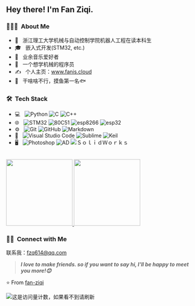 <h2> Hey there! I'm Fan Ziqi.</h2>

<h3> 👨🏻‍💻 &nbsp;About Me </h3>

- 🤔 &nbsp; 浙江理工大学机械与自动控制学院机器人工程在读本科生
- 🎓 &nbsp; 嵌入式开发(STM32, etc.)
- 💼 &nbsp; 业余音乐爱好者
- 🌱 &nbsp; 一个想学机械的程序员
- ✍️ &nbsp; 个人主页：www.fanis.cloud
- 🍂 &nbsp; 干啥啥不行，摸鱼第一名🐟

<h3> 🛠 &nbsp;Tech Stack</h3>

- 💻 &nbsp;
  ![Python](https://img.shields.io/badge/-Python-333333?style=flat&logo=python)
  ![C](https://img.shields.io/badge/-C-333333?style=flat&logo=C&logoColor=007396)
  ![C++](https://img.shields.io/badge/-C++-333333?style=flat&logo=C%2B%2B&logoColor=00599C)
- 🌐 &nbsp;
  ![STM32](https://img.shields.io/badge/-STM32-333333?style=flat)
  ![80C51](https://img.shields.io/badge/-80C51-333333?style=flat)
  ![esp8266](https://img.shields.io/badge/-esp8266-333333?style=flat)
  ![esp32](https://img.shields.io/badge/-esp32-333333?style=flat)
- ⚙️ &nbsp;
  ![Git](https://img.shields.io/badge/-Git-333333?style=flat&logo=git)
  ![GitHub](https://img.shields.io/badge/-GitHub-333333?style=flat&logo=github)
  ![Markdown](https://img.shields.io/badge/-Markdown-333333?style=flat&logo=markdown)
- 🔧 &nbsp;
  ![Visual Studio Code](https://img.shields.io/badge/-Visual%20Studio%20Code-333333?style=flat&logo=visual-studio-code&logoColor=007ACC)
  ![Sublime](https://img.shields.io/badge/-Sublime-333333?style=flat&logo=sublime)
  ![Keil](https://img.shields.io/badge/-Keil-333333?style=flat)
- 🖥 &nbsp;
  ![Photoshop](https://img.shields.io/badge/-Photoshop-333333?style=flat&logo=adobe-photoshop)
  ![AD](https://img.shields.io/badge/-AD-333333?style=flat)
  ![ＳｏｌｉｄＷｏｒｋｓ](https://img.shields.io/badge/-ＳｏｌｉｄＷｏｒｋｓ-333333?style=flat)

<br/>

<a href="https://github.com/fan-ziqi">
  <img height="180em" src="https://github-readme-stats.vercel.app/api?username=fan-ziqi&theme=buefy&show_icons=true" />
  <img height="180em" src="https://github-readme-stats.vercel.app/api/top-langs/?username=fan-ziqi&theme=buefy&layout=compact" />
</a>

<br/>

<h3> 🤝🏻 &nbsp;Connect with Me </h3>

  联系我：fzq614@qq.com
  
> ***I love to make friends. so if you want to say hi, I'll be happy to meet you more!😊***

⭐️ From [fan-ziqi](https://github.com/fan-ziqi)


![这是访问量计数，如果看不到请刷新](https://jwenjian-visitor-badge-5.glitch.me/badge?page_id=fan-ziqi.fan-ziqi.readme)
